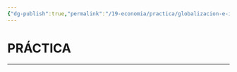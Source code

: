 ```yaml
---
{"dg-publish":true,"permalink":"/19-economia/practica/globalizacion-e-integracion-economica/","tags":["Economía","Práctica"]}
---
```


# PRÁCTICA
---
